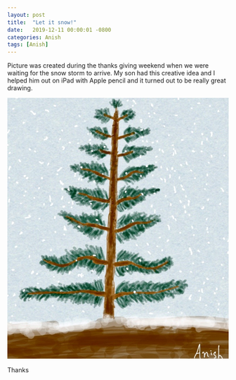 ```yaml
---
layout: post
title:  "Let it snow!"
date:   2019-12-11 00:00:01 -0800
categories: Anish
tags: [Anish]
---
```


Picture was created during the thanks giving weekend when we were waiting for the snow storm to arrive. My son had this creative idea and I helped him out on iPad with Apple pencil and it turned out to be really great drawing.

![Evergreen Tree with Snow](/assets/snow.jpg)

Thanks
